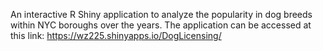 An interactive R Shiny application to analyze the popularity in dog breeds within NYC boroughs over the years.
The application can be accessed at this link: https://wz225.shinyapps.io/DogLicensing/ 
